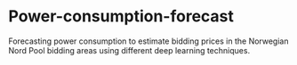 # Power-consumption-forecast
Forecasting power consumption to estimate bidding prices in the Norwegian Nord Pool bidding areas using different deep learning techniques.
